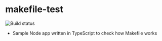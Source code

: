 # makefile-test

![Build status](https://github.com/ryands17/makefile-test/workflows/CI/badge.svg)

- Sample Node app written in TypeScript to check how Makefile works
